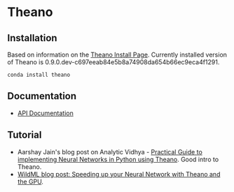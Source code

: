 # Theano

## Installation

Based on information on the [Theano Install Page](http://deeplearning.net/software/theano/install_macos.html). Currently installed version of Theano is 0.9.0.dev-c697eeab84e5b8a74908da654b66ec9eca4f1291.

    conda install theano

## Documentation
* [API Documentation](http://deeplearning.net/software/theano/library/index.html)

## Tutorial
* Aarshay Jain's blog post on Analytic Vidhya - [Practical Guide to implementing Neural Networks in Python using Theano](https://www.analyticsvidhya.com/blog/2016/04/neural-networks-python-theano/). Good intro to Theano.
* [WildML blog post: Speeding up your Neural Network with Theano and the GPU](http://www.wildml.com/2015/09/speeding-up-your-neural-network-with-theano-and-the-gpu/).

